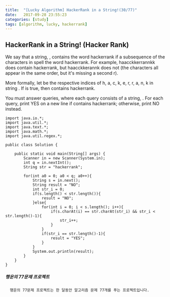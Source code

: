 ```yaml
---
title:  "[Lucky Algorithm] HackerRank in a String!(30/77)"
date:   2017-09-28 23:55:23
categories: [study]
tags: [algorithm, lucky, hackerrank]
---
```

## HackerRank in a String! (Hacker Rank)
We say that a string, , contains the word hackerrank if a subsequence of the characters in  spell the word hackerrank. For example, haacckkerrannkk does contain hackerrank, but haacckkerannk does not (the characters all appear in the same order, but it's missing a second r).

More formally, let  be the respective indices of h, a, c, k, e, r, r, a, n, k in string . If  is true, then  contains hackerrank.

You must answer  queries, where each query consists of a string, . For each query, print YES on a new line if contains hackerrank; otherwise, print NO instead.

```
import java.io.*;
import java.util.*;
import java.text.*;
import java.math.*;
import java.util.regex.*;

public class Solution {

    public static void main(String[] args) {
        Scanner in = new Scanner(System.in);
        int q = in.nextInt();
        String str = "hackerrank";

        for(int a0 = 0; a0 < q; a0++){
            String s = in.next();
            String result = "NO";
            int str_i = 0;
            if(s.length() < str.length()){
                result = "NO";
            }else{
                for(int i = 0; i < s.length(); i++){
                    if(s.charAt(i) == str.charAt(str_i) && str_i < str.length()-1){
                        str_i++;
                    }
                }
                if(str_i == str.length()-1){
                    result = "YES";
                }    
            }
            System.out.println(result);
        }
    }
}
```

##### 행운의 77문제 프로젝트
```
  행운의 77문제 프로젝트는 한 달동안 알고리즘 문제 77개를 푸는 프로젝트입니다.
```
